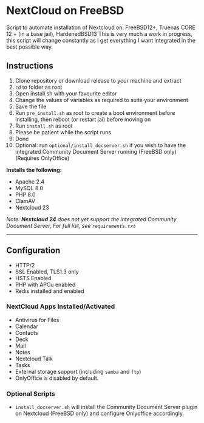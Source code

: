 # NextCloud on FreeBSD
Script to automate installation of Nextcloud on: FreeBSD12+, Truenas CORE 12 + (in a base jail), HardenedBSD13
This is very much a work in progress, this script will change constantly as I get everything I want integrated in the best possible way.

## Instructions

01. Clone repository or download release to your machine and extract
02. `cd` to folder as root
03. Open install.sh with your favourite editor
04. Change the values of variables as required to suite your environment
05. Save the file
06. Run `pre_install.sh` as root to create a boot environment before installing, then reboot (or restart jai) before moving on
07. Run `install.sh` as root
08. Please be patient while the script runs
09. Done
10. Optional: run `optional/install_docserver.sh` if you wish to have the integrated Community Document Server running (FreeBSD only) (Requires OnlyOffice)

**Installs the following:**

* Apache 2.4
* MySQL 8.0
* PHP 8.0
* ClamAV
* Nextcloud 23

*Note: **Nextcloud 24** does not yet support the integrated Community Document Server,*
*For full list, see `requirements.txt`*

------------

## Configuration

* HTTP/2
* SSL Enabled, TLS1.3 only
* HSTS Enabled
* PHP with APCu enabled
* Redis installed and enabled

### NextCloud Apps Installed/Activated

* Antivirus for Files
* Calendar
* Contacts
* Deck
* Mail
* Notes
* Nextcloud Talk
* Tasks
* External storage support (including `samba` and `ftp`)
* OnlyOffice is disabled by default.

### Optional Scripts

* `install_docserver.sh` will install the Community Document Server plugin on Nextcloud (FreeBSD only) and configure Onlyoffice accordingly.
